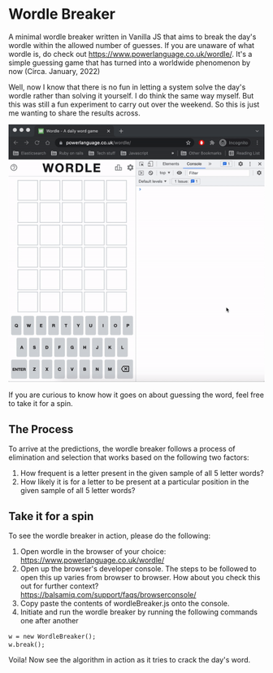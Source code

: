 # Wordle Breaker

A minimal wordle breaker written in Vanilla JS that aims to break the day's wordle within the allowed number of guesses. If you are unaware of what wordle is, do check out https://www.powerlanguage.co.uk/wordle/. It's a simple guessing game that has turned into a worldwide phenomenon by now (Circa. January, 2022)

Well, now I know that there is no fun in letting a system solve the day's wordle rather than solving it yourself. I do think the same way myself. But this was still a fun experiment to carry out over the weekend. So this is just me wanting to share the results across.

![alt text](https://github.com/arvinthj/wordle-breaker/blob/master/wordle-breaker.gif?raw=true) 

If you are curious to know how it goes on about guessing the word, feel free to take it for a spin.

## The Process

To arrive at the predictions, the wordle breaker follows a process of elimination and selection that works based on the following two factors:

1. How frequent is a letter present in the given sample of all 5 letter words?
2. How likely it is for a letter to be present at a particular position in the given sample of all 5 letter words?

## Take it for a spin

To see the wordle breaker in action, please do the following:

1. Open wordle in the browser of your choice: https://www.powerlanguage.co.uk/wordle/
2. Open up the browser's developer console. The steps to be followed to open this up varies from browser to browser. How about you check this out for further context? https://balsamiq.com/support/faqs/browserconsole/
3. Copy paste the contents of wordleBreaker.js onto the console.
4. Initiate and run the wordle breaker by running the following commands one after another
```
w = new WordleBreaker();
w.break();
```
Voila! Now see the algorithm in action as it tries to crack the day's word.
